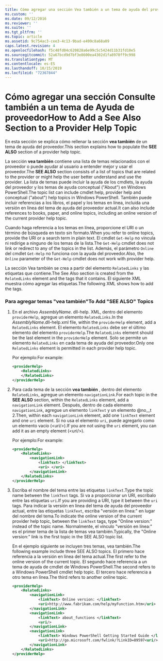 ```yaml
---
title: Cómo agregar una sección Vea también a un tema de ayuda del proveedor | Microsoft Docs
ms.custom: ''
ms.date: 09/12/2016
ms.reviewer: ''
ms.suite: ''
ms.tgt_pltfrm: ''
ms.topic: article
ms.assetid: 9c754ac3-cee3-4c13-9bad-e499c8a68a09
caps.latest.revision: 4
ms.openlocfilehash: f5c48fd04c620828a6e99c5c5424d11b31fd10e5
ms.sourcegitcommit: 52a67bcd9d7bf3e8600ea4302d1fa8970ff9c998
ms.translationtype: MT
ms.contentlocale: es-ES
ms.lasthandoff: 10/15/2019
ms.locfileid: "72367844"
---
```

# <a name="how-to-add-a-see-also-section-to-a-provider-help-topic"></a><span data-ttu-id="48da6-102">Cómo agregar una sección Consulte también a un tema de Ayuda de proveedor</span><span class="sxs-lookup"><span data-stu-id="48da6-102">How to Add a See Also Section to a Provider Help Topic</span></span>

<span data-ttu-id="48da6-103">En esta sección se explica cómo rellenar la sección **vea también** de un tema de ayuda del proveedor.</span><span class="sxs-lookup"><span data-stu-id="48da6-103">This section explains how to populate the **SEE ALSO** section of a provider help topic.</span></span>

<span data-ttu-id="48da6-104">La sección **vea también** contiene una lista de temas relacionados con el proveedor o puede ayudar al usuario a entender mejor y usar el proveedor.</span><span class="sxs-lookup"><span data-stu-id="48da6-104">The **SEE ALSO** section consists of a list of topics that are related to the provider or might help the user better understand and use the provider.</span></span> <span data-ttu-id="48da6-105">La lista de temas puede incluir la ayuda de los cmdlets, la ayuda del proveedor y los temas de ayuda conceptual ("About") en Windows PowerShell.</span><span class="sxs-lookup"><span data-stu-id="48da6-105">The topic list can include cmdlet help, provider help and conceptual ("about") help topics in Windows PowerShell.</span></span> <span data-ttu-id="48da6-106">También puede incluir referencias a los libros, el papel y los temas en línea, incluida una versión en línea del tema de ayuda del proveedor actual.</span><span class="sxs-lookup"><span data-stu-id="48da6-106">It can also include references to books, paper, and online topics, including an online version of the current provider help topic.</span></span>

<span data-ttu-id="48da6-107">Cuando haga referencia a los temas en línea, proporcione el URI o un término de búsqueda en texto sin formato.</span><span class="sxs-lookup"><span data-stu-id="48da6-107">When you refer to online topics, provide the URI or a search term in plain text.</span></span> <span data-ttu-id="48da6-108">El cmdlet `Get-Help` no vincula ni redirige a ninguno de los temas de la lista.</span><span class="sxs-lookup"><span data-stu-id="48da6-108">The `Get-Help` cmdlet does not link or redirect to any of the topics in the list.</span></span> <span data-ttu-id="48da6-109">Además, el parámetro `Online` del cmdlet `Get-Help` no funciona con la ayuda del proveedor.</span><span class="sxs-lookup"><span data-stu-id="48da6-109">Also, the `Online` parameter of the `Get-Help` cmdlet does not work with provider help.</span></span>

<span data-ttu-id="48da6-110">La sección Vea también se crea a partir del elemento `RelatedLinks` y las etiquetas que contiene.</span><span class="sxs-lookup"><span data-stu-id="48da6-110">The See Also section is created from the `RelatedLinks` element and the tags that it contains.</span></span> <span data-ttu-id="48da6-111">El siguiente XML muestra cómo agregar las etiquetas.</span><span class="sxs-lookup"><span data-stu-id="48da6-111">The following XML shows how to add the tags.</span></span>

### <a name="to-add-see-also-topics"></a><span data-ttu-id="48da6-112">Para agregar temas "vea también"</span><span class="sxs-lookup"><span data-stu-id="48da6-112">To Add "SEE ALSO" Topics</span></span>

1. <span data-ttu-id="48da6-113">En el archivo *AssemblyName*. dll-help. XML, dentro del elemento `providerHelp`, agregue un elemento `RelatedLinks`.</span><span class="sxs-lookup"><span data-stu-id="48da6-113">In the *AssemblyName*.dll-help.xml file, within the `providerHelp` element, add a `RelatedLinks` element.</span></span> <span data-ttu-id="48da6-114">El elemento `RelatedLinks` debe ser el último elemento del elemento `providerHelp`.</span><span class="sxs-lookup"><span data-stu-id="48da6-114">The `RelatedLinks` element should be the last element in the `providerHelp` element.</span></span> <span data-ttu-id="48da6-115">Solo se permite un elemento `RelatedLinks` en cada tema de ayuda del proveedor.</span><span class="sxs-lookup"><span data-stu-id="48da6-115">Only one `RelatedLinks` element is permitted in each provider help topic.</span></span>

   <span data-ttu-id="48da6-116">Por ejemplo:</span><span class="sxs-lookup"><span data-stu-id="48da6-116">For example:</span></span>

    ```xml
    <providerHelp>
        <RelatedLinks>
        </RelatedLinks>
    </providerHelp>
    ```

2. <span data-ttu-id="48da6-117">Para cada tema de la sección **vea también** , dentro del elemento `RelatedLinks`, agregue un elemento `navigationLink`.</span><span class="sxs-lookup"><span data-stu-id="48da6-117">For each topic in the **SEE ALSO** section, within the `RelatedLinks` element, add a `navigationLink` element.</span></span> <span data-ttu-id="48da6-118">Después, dentro de cada elemento `navigationLink`, agregue un elemento `linkText` y un elemento @no__t 2.</span><span class="sxs-lookup"><span data-stu-id="48da6-118">Then, within each `navigationLink` element, add one `linkText` element and one `uri` element.</span></span> <span data-ttu-id="48da6-119">Si no usa el elemento `uri`, puede agregarlo como un elemento vacío (\<uri/>).</span><span class="sxs-lookup"><span data-stu-id="48da6-119">If you are not using the `uri` element, you can add it as an empty element (\<uri/>).</span></span>

   <span data-ttu-id="48da6-120">Por ejemplo:</span><span class="sxs-lookup"><span data-stu-id="48da6-120">For example:</span></span>

    ```xml
    <providerHelp>
        <RelatedLinks>
            <navigationLink>
                <linkText> </linkText>
                <uri> </uri>
            </navigationLink>
        </RelatedLinks>
    </providerHelp>
    ```

3. <span data-ttu-id="48da6-121">Escriba el nombre del tema entre las etiquetas `linkText`.</span><span class="sxs-lookup"><span data-stu-id="48da6-121">Type the topic name between the `linkText` tags.</span></span> <span data-ttu-id="48da6-122">Si va a proporcionar un URI, escríbalo entre las etiquetas `uri`.</span><span class="sxs-lookup"><span data-stu-id="48da6-122">If you are providing a URI, type it between the `uri` tags.</span></span> <span data-ttu-id="48da6-123">Para indicar la versión en línea del tema de ayuda del proveedor actual, entre las etiquetas `linkText`, escriba "versión en línea:" en lugar del nombre del tema.</span><span class="sxs-lookup"><span data-stu-id="48da6-123">To indicate the online version of the current provider help topic, between the `linkText` tags, type "Online version:" instead of the topic name.</span></span> <span data-ttu-id="48da6-124">Normalmente, el vínculo "versión en línea:" es el primer tema de la lista de temas vea también.</span><span class="sxs-lookup"><span data-stu-id="48da6-124">Typically, the "Online version:" link is the first topic in the SEE ALSO topic list.</span></span>

   <span data-ttu-id="48da6-125">En el ejemplo siguiente se incluyen tres temas, vea también.</span><span class="sxs-lookup"><span data-stu-id="48da6-125">The following example include three SEE ALSO topics.</span></span> <span data-ttu-id="48da6-126">El primero hace referencia a la versión en línea del tema actual.</span><span class="sxs-lookup"><span data-stu-id="48da6-126">The first refer to the online version of the current topic.</span></span> <span data-ttu-id="48da6-127">El segundo hace referencia a un tema de ayuda de cmdlet de Windows PowerShell.</span><span class="sxs-lookup"><span data-stu-id="48da6-127">The second refers to a Windows PowerShell cmdlet help topic.</span></span> <span data-ttu-id="48da6-128">El tercero hace referencia a otro tema en línea.</span><span class="sxs-lookup"><span data-stu-id="48da6-128">The third refers to another online topic.</span></span>

    ```xml
    <providerHelp>
        <RelatedLinks>
            <navigationLink>
                <linkText> Online version: </linkText>
                <uri>http://www.fabrikam.com/help/myFunction.htm</uri>
            </navigationLink>
            <navigationLink>
                <linkText> about_functions </linkText>
                <uri/>
            </navigationLink>
            <navigationLink>
                <linkText> Windows PowerShell Getting Started Guide </linkText>
                <uri>http://go.microsoft.com/fwlink/?LinkID=89597<uri/>
            </navigationLink>
        </RelatedLinks>
    </providerHelp>
    ```
